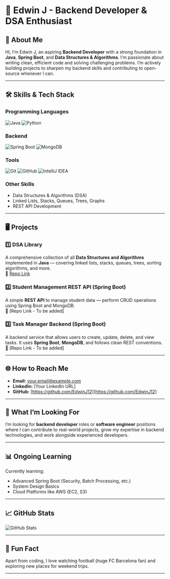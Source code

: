 # 🎼 Edwin J - Backend Developer & DSA Enthusiast

## 🚀 About Me

Hi, I’m Edwin J, an aspiring **Backend Developer** with a strong foundation in **Java**, **Spring Boot**, and **Data Structures & Algorithms**. I’m passionate about writing clean, efficient code and solving challenging problems. I’m actively building projects to sharpen my backend skills and contributing to open-source whenever I can.

---

## 🛠️ Skills & Tech Stack

### Programming Languages
![Java](https://raw.githubusercontent.com/jmnote/z-icons/master/svg/java.svg)
![Python](https://img.shields.io/badge/Python-3670A0?style=for-the-badge&logo=python&logoColor=ffdd54)

### Backend
![Spring Boot](https://img.shields.io/badge/Spring%20Boot-6DB33F?style=for-the-badge&logo=spring-boot&logoColor=white)
![MongoDB](https://img.shields.io/badge/MongoDB-4EA94B?style=for-the-badge&logo=mongodb&logoColor=white)

### Tools
![Git](https://img.shields.io/badge/Git-F05032.svg?style=for-the-badge&logo=git&logoColor=white)
![GitHub](https://img.shields.io/badge/GitHub-181717.svg?style=for-the-badge&logo=github&logoColor=white)
![IntelliJ IDEA](https://img.shields.io/badge/IntelliJ_IDEA-000000.svg?style=for-the-badge&logo=intellij-idea&logoColor=white)

### Other Skills
- Data Structures & Algorithms (DSA)
- Linked Lists, Stacks, Queues, Trees, Graphs
- REST API Development

---

## 🖥️ Projects

### 1️⃣ DSA Library
A comprehensive collection of all **Data Structures and Algorithms** implemented in **Java** — covering linked lists, stacks, queues, trees, sorting algorithms, and more.  
🔗 [Repo Link](https://github.com/EdwinJ12/DSA)

### 2️⃣ Student Management REST API (Spring Boot)
A simple **REST API** to manage student data — perform CRUD operations using Spring Boot and MongoDB.  
🔗 [Repo Link - To be added]

### 3️⃣ Task Manager Backend (Spring Boot)
A backend service that allows users to create, update, delete, and view tasks. It uses **Spring Boot**, **MongoDB**, and follows clean REST conventions.  
🔗 [Repo Link - To be added]

---

## 🌐 How to Reach Me

- **Email:** your.email@example.com
- **LinkedIn:** [Your LinkedIn URL]
- **GitHub:** [https://github.com/EdwinJ12](https://github.com/EdwinJ12)

---

## 🎯 What I’m Looking For

I’m looking for **backend developer** roles or **software engineer** positions where I can contribute to real-world projects, grow my expertise in backend technologies, and work alongside experienced developers.

---

## 📊 Ongoing Learning

Currently learning:  
- Advanced Spring Boot (Security, Batch Processing, etc.)
- System Design Basics
- Cloud Platforms like AWS (EC2, S3)

---

## 📈 GitHub Stats

![GitHub Stats](https://github-readme-stats.vercel.app/api?username=EdwinJ12&show_icons=true&theme=radical)

---

## 🎨 Fun Fact

Apart from coding, I love watching football (huge FC Barcelona fan) and exploring new places for weekend trips.

---

